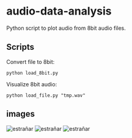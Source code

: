 # audio-data-analysis

Python script to plot audio from 8bit audio files.

## Scripts

Convert file to 8bit:
```
python load_8bit.py
```

Visualize 8bit audio:
```
python load_file.py "tmp.wav"
```

## images

![estrañar](https://user-images.githubusercontent.com/4967860/116890954-77019e80-ac2e-11eb-8e10-3f547d3d3e1b.png)
![estrañar](https://user-images.githubusercontent.com/4967860/116892942-b204d180-ac30-11eb-8f79-2426febb9723.png)
![estrañar](https://user-images.githubusercontent.com/4967860/116892961-b630ef00-ac30-11eb-83bc-6cc572f86d65.png)
